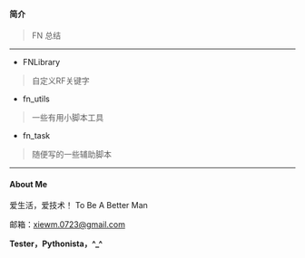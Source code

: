 #### 简介
> FN 总结


 
---
- FNLibrary
> 自定义RF关键字

- fn_utils
> 一些有用小脚本工具

- fn_task
> 随便写的一些辅助脚本




---
#### About Me
爱生活，爱技术！ To  Be  A  Better  Man

邮箱：xiewm.0723@gmail.com

**Tester，Pythonista，^_^**






